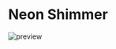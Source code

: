 # Neon Shimmer

![preview](https://user-images.githubusercontent.com/19551058/144289164-e4e4de8a-bdfc-4756-961f-8389e33d99a3.png)
